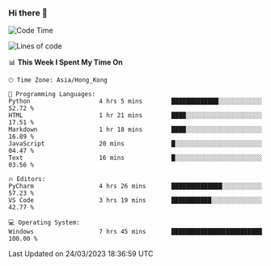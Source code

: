 ### Hi there 👋

<!--
**RoiexLee/RoiexLee** is a ✨ _special_ ✨ repository because its `README.md` (this file) appears on your GitHub profile.

Here are some ideas to get you started:

- 🔭 I’m currently working on ...
- 🌱 I’m currently learning ...
- 👯 I’m looking to collaborate on ...
- 🤔 I’m looking for help with ...
- 💬 Ask me about ...
- 📫 How to reach me: ...
- 😄 Pronouns: ...
- ⚡ Fun fact: ...
-->

<!--START_SECTION:waka-->
![Code Time](http://img.shields.io/badge/Code%20Time-155%20hrs%2028%20mins-blue)

![Lines of code](https://img.shields.io/badge/From%20Hello%20World%20I%27ve%20Written-35.2%20thousand%20lines%20of%20code-blue)

📊 **This Week I Spent My Time On** 

```text
🕑︎ Time Zone: Asia/Hong_Kong

💬 Programming Languages: 
Python                   4 hrs 5 mins        █████████████░░░░░░░░░░░░   52.72 % 
HTML                     1 hr 21 mins        ████░░░░░░░░░░░░░░░░░░░░░   17.51 % 
Markdown                 1 hr 18 mins        ████░░░░░░░░░░░░░░░░░░░░░   16.89 % 
JavaScript               20 mins             █░░░░░░░░░░░░░░░░░░░░░░░░   04.47 % 
Text                     16 mins             █░░░░░░░░░░░░░░░░░░░░░░░░   03.56 % 

🔥 Editors: 
PyCharm                  4 hrs 26 mins       ██████████████░░░░░░░░░░░   57.23 % 
VS Code                  3 hrs 19 mins       ███████████░░░░░░░░░░░░░░   42.77 % 

💻 Operating System: 
Windows                  7 hrs 45 mins       █████████████████████████   100.00 % 
```


 Last Updated on 24/03/2023 18:36:59 UTC
<!--END_SECTION:waka-->

